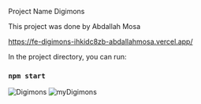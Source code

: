 Project Name Digimons

This project was done by Abdallah Mosa


https://fe-digimons-ihkidc8zb-abdallahmosa.vercel.app/

In the project directory, you can run:

### `npm start`
![Digimons](https://user-images.githubusercontent.com/109727654/223641755-58344ffc-7463-4079-9fc7-063916251e3e.png)
![myDigimons](https://user-images.githubusercontent.com/109727654/223642007-f7da5e91-39ea-4fba-8ad6-b5d34ffbbb50.png)
